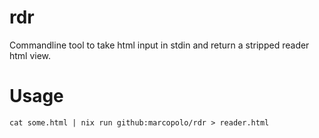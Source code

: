 # rdr

Commandline tool to take html input in stdin and return a stripped reader html
view.

# Usage 

```
cat some.html | nix run github:marcopolo/rdr > reader.html
```